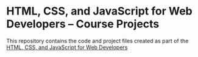 # HTML, CSS, and JavaScript for Web Developers – Course Projects

This repository contains the code and project files created as part of the [HTML, CSS, and JavaScript for Web Developers](https://www.coursera.org/learn/html-css-javascript-for-web-develope)

